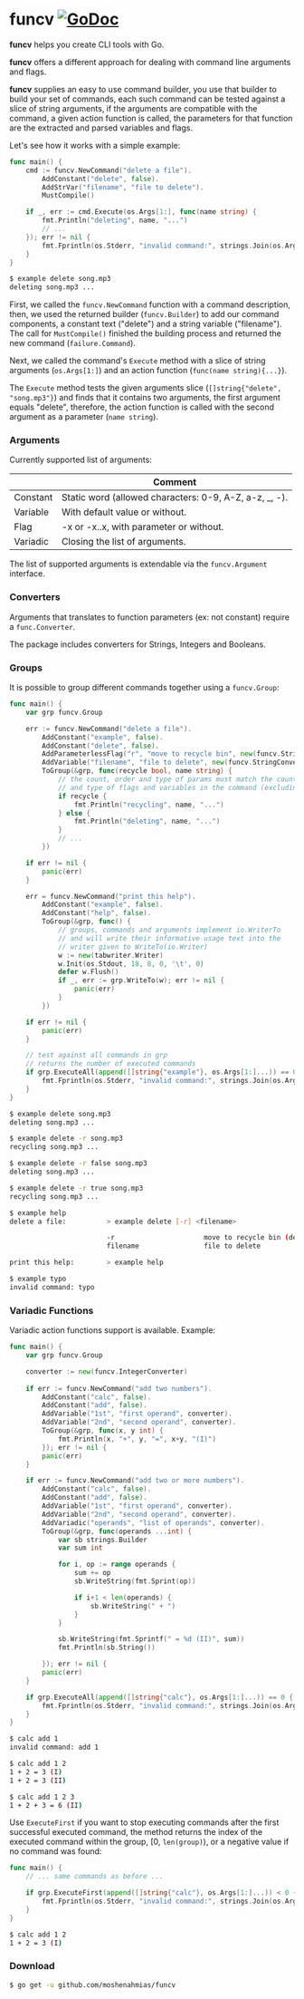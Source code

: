 # funcv [![GoDoc](https://godoc.org/moshenahmias/funcv?status.svg)](https://godoc.org/github.com/moshenahmias/funcv)

**funcv** helps you create CLI tools with Go.

**funcv** offers a different approach for dealing with command line arguments and flags.

**funcv** supplies an easy to use command builder, you use that builder to build your set of commands, each such command can be tested against a slice of string arguments, if the arguments are compatible with the command, a given action function is called, the parameters for that function are the extracted and parsed variables and flags.

Let's see how it works with a simple example:

```go
func main() {
	cmd := funcv.NewCommand("delete a file").
		AddConstant("delete", false).
		AddStrVar("filename", "file to delete").
		MustCompile()

	if _, err := cmd.Execute(os.Args[1:], func(name string) {
		fmt.Println("deleting", name, "...")
		// ...
	}); err != nil {
		fmt.Fprintln(os.Stderr, "invalid command:", strings.Join(os.Args[1:], " "))
	}
}
```

```bash
$ example delete song.mp3 
deleting song.mp3 ...
```

First, we called the `funcv.NewCommand` function with a command description, then, we used the returned builder (`funcv.Builder`) to add our command components, a constant text ("delete") and a string variable ("filename"). The call for `MustCompile()` finished the building process and returned the new command (`failure.Command`).

Next, we called the command's `Execute`  method with a slice of string arguments (`os.Args[1:]`) and an action function (`func(name string){...}`).

The `Execute` method tests the given arguments slice (`[]string{"delete", "song.mp3"}`)  and finds that it contains two arguments, the first argument equals "delete", therefore, the action function is called with the second argument as a parameter (`name string`).



### Arguments

Currently supported list of arguments:

|          | Comment                                                |
| -------- | ------------------------------------------------------ |
| Constant | Static word (allowed characters: 0-9, A-Z, a-z, _, -). |
| Variable | With default value or without.                         |
| Flag     | -x or -x..x, with parameter or without.                |
| Variadic | Closing the list of arguments.                         |

The list of supported arguments is extendable via the `funcv.Argument` interface.



### Converters

Arguments that translates to function parameters (ex: not constant) require a `func.Converter`.

The package includes converters for Strings, Integers and Booleans.

### Groups

It is possible to group different commands together using a `funcv.Group`:

```go
func main() {
	var grp funcv.Group

	err := funcv.NewCommand("delete a file").
		AddConstant("example", false).
		AddConstant("delete", false).
		AddParameterlessFlag("r", "move to recycle bin", new(funcv.StringConverter), false, true).
		AddVariable("filename", "file to delete", new(funcv.StringConverter)).
		ToGroup(&grp, func(recycle bool, name string) {
			// the count, order and type of params must match the count, order
			// and type of flags and variables in the command (excluding constants)	
			if recycle {
				fmt.Println("recycling", name, "...")
			} else {
				fmt.Println("deleting", name, "...")
			}
			// ...
		})

	if err != nil {
		panic(err)
	}

	err = funcv.NewCommand("print this help").
		AddConstant("example", false).
		AddConstant("help", false).
		ToGroup(&grp, func() {
			// groups, commands and arguments implement io.WriterTo
			// and will write their informative usage text into the
			// writer given to WriteTo(io.Writer)
			w := new(tabwriter.Writer)
			w.Init(os.Stdout, 18, 8, 0, '\t', 0)
			defer w.Flush()
			if _, err := grp.WriteTo(w); err != nil {
				panic(err)
			}
		})

	if err != nil {
		panic(err)
	}

	// test against all commands in grp
	// returns the number of executed commands
	if grp.ExecuteAll(append([]string{"example"}, os.Args[1:]...)) == 0 {
		fmt.Fprintln(os.Stderr, "invalid command:", strings.Join(os.Args[1:], " "))
	}
}
```

```bash
$ example delete song.mp3 
deleting song.mp3 ...

$ example delete -r song.mp3 
recycling song.mp3 ...

$ example delete -r false song.mp3 
deleting song.mp3 ...

$ example delete -r true song.mp3 
recycling song.mp3 ...

$ example help
delete a file:          > example delete [-r] <filename>

                        -r                      move to recycle bin (default: false)
                        filename                file to delete

print this help:        > example help

$ example typo
invalid command: typo
```



### Variadic Functions

Variadic action functions support is available. Example:  

```go
func main() {
	var grp funcv.Group

   	converter := new(funcv.IntegerConverter)
    
	if err := funcv.NewCommand("add two numbers").
		AddConstant("calc", false).
		AddConstant("add", false).
		AddVariable("1st", "first operand", converter).
		AddVariable("2nd", "second operand", converter).
		ToGroup(&grp, func(x, y int) {
			fmt.Println(x, "+", y, "=", x+y, "(I)")
		}); err != nil {
		panic(err)
	}

	if err := funcv.NewCommand("add two or more numbers").
		AddConstant("calc", false).
		AddConstant("add", false).
		AddVariable("1st", "first operand", converter).
		AddVariable("2nd", "second operand", converter).
		AddVariadic("operands", "list of operands", converter).
		ToGroup(&grp, func(operands ...int) {
			var sb strings.Builder
			var sum int

			for i, op := range operands {
				sum += op
				sb.WriteString(fmt.Sprint(op))

				if i+1 < len(operands) {
					sb.WriteString(" + ")
				}
			}

			sb.WriteString(fmt.Sprintf(" = %d (II)", sum))
			fmt.Println(sb.String())

		}); err != nil {
		panic(err)
	}

	if grp.ExecuteAll(append([]string{"calc"}, os.Args[1:]...)) == 0 {
		fmt.Fprintln(os.Stderr, "invalid command:", strings.Join(os.Args[1:], " "))
	}
}
```

```bash
$ calc add 1
invalid command: add 1

$ calc add 1 2
1 + 2 = 3 (I)
1 + 2 = 3 (II)

$ calc add 1 2 3
1 + 2 + 3 = 6 (II)
```

Use `ExecuteFirst` if you want to stop executing commands after the first successful executed command, the method returns the index of the executed command within the group, [0, `len(group)`), or a negative value if no command was found: 

```go
func main() {
	// ... same commands as before ...

	if grp.ExecuteFirst(append([]string{"calc"}, os.Args[1:]...)) < 0 {
		fmt.Fprintln(os.Stderr, "invalid command:", strings.Join(os.Args[1:], " "))
	}
}
```

```bash
$ calc add 1 2
1 + 2 = 3 (I)
```



### Download

```bash
$ go get -u github.com/moshenahmias/funcv
```

